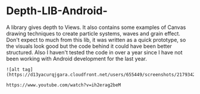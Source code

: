 # Depth-LIB-Android-
A library gives depth to Views. It also contains some examples of Canvas drawing techniques to create particle systems, waves and grain effect. Don't expect to much from this lib, it was written as a quick prototype, so the visuals look good but the code behind it could have been better structured. Also I haven't tested the code in over a year since I have not been working with Android development for the last year. 

    ![alt tag](https://d13yacurqjgara.cloudfront.net/users/655449/screenshots/2179342/menu_dribble.gif)
    
    https://www.youtube.com/watch?v=ih2erag2beM